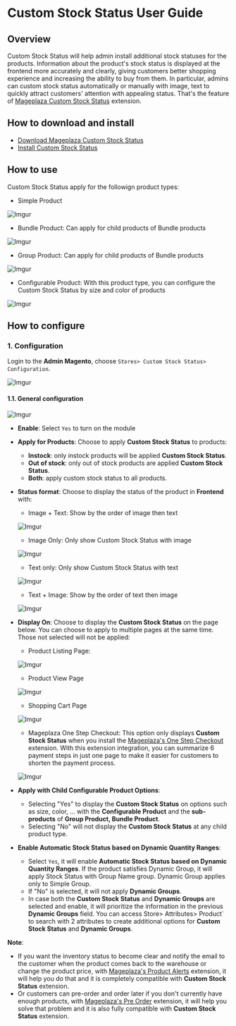 # Custom Stock Status User Guide

## Overview


Custom Stock Status will help admin install additional stock statuses for the products. Information about the product's stock status is displayed at the frontend more accurately and clearly, giving customers better shopping experience and increasing the ability to buy from them. In particular, admins can custom stock status automatically or manually with image, text to quickly attract customers' attention with appealing status. That's the feature of [Mageplaza Custom Stock Status](https://www.mageplaza.com/magento-2-custom-stock-status/) extension.

## How to download and install 

- [Download Mageplaza Custom Stock Status](https://www.mageplaza.com/magento-2-custom-stock-status/)
- [Install Custom Stock Status](https://www.mageplaza.com/install-magento-2-extension/)

## How to use

Custom Stock Status apply for the followign product types:

- Simple Product

![Imgur](https://i.imgur.com/7Dc7N7i.png)

- Bundle Product: Can apply for child products of Bundle products

![Imgur](https://i.imgur.com/hWVisBa.png)

- Group Product: Can apply for child products of Bundle products

![Imgur](https://i.imgur.com/GdHFzkq.png)

- Configurable Product: With this product type, you can configure the Custom Stock Status by size and color of products

![Imgur](https://i.imgur.com/CRmRC4F.gif)

## How to configure

### 1. Configuration

Login to the **Admin Magento**, choose `Stores> Custom Stock Status> Configuration`.

![Imgur](https://i.imgur.com/arLBQ5Q.png)

#### 1.1. General configuration

![Imgur](https://i.imgur.com/0JUZZGZ.png)

- **Enable**: Select `Yes` to turn on the module
- **Apply for Products**: Choose to apply **Custom Stock Status** to products:
  - **Instock**: only instock products will be applied **Custom Stock Status**.
  - **Out of stock**: only out of stock products are applied **Custom Stock Status**.
  - **Both**: apply custom stock status to all products.
- **Status format**: Choose to display the status of the product in **Frontend** with:
  - Image + Text: Show by the order of image then text
  
  ![Imgur](https://i.imgur.com/wSXuNsY.png)
  
  - Image Only: Only show Custom Stock Status with image
  
  ![Imgur](https://i.imgur.com/FVSXLYF.png)
  
  - Text only: Only show Custom Stock Status with text
  
  ![Imgur](https://i.imgur.com/Hv5nOfh.png)
  
  - Text + Image: Show by the order of text then image
  
  ![Imgur](https://i.imgur.com/0Jkk4Mq.png)
  
  
- **Display On**: Choose to display the **Custom Stock Status** on the page below. You can choose to apply to multiple pages at the same time. Those not selected will not be applied:
  - Product Listing Page:
  
  ![Imgur](https://i.imgur.com/5q577ZY.png)
  
  
  - Product View Page
  
  ![Imgur](https://i.imgur.com/Jf1uKVo.png)
  
  - Shopping Cart Page
  
  ![Imgur](https://i.imgur.com/IRw72Hm.png)
  
  
  - Mageplaza One Step Checkout: This option only displays **Custom Stock Status** when you install the [Mageplaza's One Step Checkout](https://www.mageplaza.com/magento-2-one-step-checkout-extension/) extension. With this extension integration, you can summarize 6 payment steps in just one page to make it easier for customers to shorten the payment process.
  
  ![Imgur](https://i.imgur.com/amI1oMI.png)
  
- **Apply with Child Configurable Product Options**:
  - Selecting "Yes" to display the **Custom Stock Status** on options such as size, color, ... with the **Configurable Product** and the **sub-products** of **Group Product, Bundle Product**.
  - Selecting "No" will not display the **Custom Stock Status** at any child product type.
  
- **Enable Automatic Stock Status based on Dynamic Quantity Ranges**:
  - Select `Yes`, it will enable **Automatic Stock Status based on Dynamic Quantity Ranges**. If the product satisfies Dynamic Group, it will apply Stock Status with Group Name group. Dynamic Group applies only to Simple Group.
  - If "No" is selected, it will not apply **Dynamic Groups**.
  - In case both the **Custom Stock Status** and **Dynamic Groups** are selected and enable, it will prioritize the information in the previous **Dynamic Groups** field. You can access  Store> Attributes> Product` to search with 2 attributes to create additional options for **Custom Stock Status** and **Dynamic Groups**.
  
**Note**:
- If you want the inventory status to become clear and notify the email to the customer when the product comes back to the warehouse or change the product price, with [Mageplaza's Product Alerts](https://www.mageplaza.com/magento-2-product-alerts/) extension, it will help you do that and it is completely compatible with **Custom Stock Status** extension.
- Or customers can pre-order and order later if you don't currently have enough products, with [Mageplaza's Pre Order](https://www.mageplaza.com/magento-2-pre-order/) extension, it will help you solve that problem and it is also fully compatible with **Custom Stock Status** extension.
